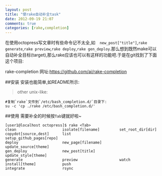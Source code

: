 ```yaml
---
layout: post
title: "使rake自动补全task"
date: 2012-09-19 21:07
comments: true
categories: [rake,completion]
---
```

在使用octopress写文章时有些命令记不太全,如`  new_post["title"]`,`rake generate`,`rake preview`,`rake deploy`,`rake gen_deploy`.那么想到既然make可以自动补全目标(target),那么rake应该也可以有这样的功能吧.于是在git找到了下面这个项目:

rake-completion 网址:<https://github.com/ai/rake-completion>

##安装
安装也能简单,如README所示:

> other unix-like:

	#复制`rake`文件到`/etc/bash_completion.d/`目录下:
	su -c 'cp ./rake /etc/bash_completion.d/'

##使用
 需要补全的时候按`Tab`键就好啦~

```
[user1@localhost octopress]$ rake <Tab>
clean                     isolate[filename]         set_root_dir[dir]
copydot[source,dest]      list                      setup_github_pages[repo]
deploy                    new_page[filename]        update_source[theme]
gen_deploy                new_post[title]           update_style[theme]
generate                  preview                   watch
install[theme]            push
integrate                 rsync
```
